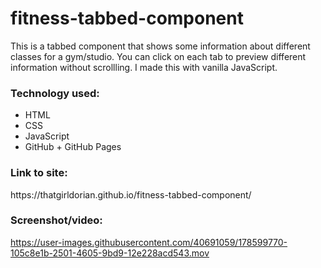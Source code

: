 # fitness-tabbed-component
This is a tabbed component that shows some information about different classes for a gym/studio. You can click on each tab to preview different information without scrollling. I made this with vanilla JavaScript. 

<h3>Technology used:</h3>

- HTML
- CSS
- JavaScript
- GitHub + GitHub Pages


<h3>Link to site:</h3>
https://thatgirldorian.github.io/fitness-tabbed-component/


<h3>Screenshot/video:</h3>

https://user-images.githubusercontent.com/40691059/178599770-105c8e1b-2501-4605-9bd9-12e228acd543.mov



